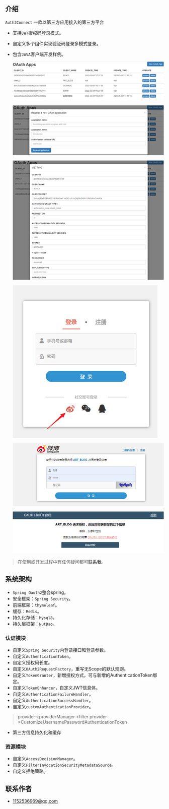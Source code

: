 
## 介绍

`Auth2Connect` 一款以第三方应用接入的第三方平台

- 支持`JWT`授权码登录模式。

- 自定义多个组件实现验证码登录多模式登录。

- 包含`JAVA`客户端开发样例。

  ![Snipaste_2022-03-09_17-43-06](img\Snipaste_2022-03-09_17-43-06.png)

  ![Snipaste_2022-03-09_17-43-16](img\Snipaste_2022-03-09_17-43-16.png)

  ![Snipaste_2022-03-09_17-43-32](img\Snipaste_2022-03-09_17-43-32.png)

  ![Snipaste_2022-03-09_17-44-14](img\Snipaste_2022-03-09_17-44-14.png)

  ![Snipaste_2022-03-09_17-44-57](img\Snipaste_2022-03-09_17-44-57.png)

  ![Snipaste_2022-03-09_17-45-27](img\Snipaste_2022-03-09_17-45-27.png)

  
> 在使用或开发过程中有任何疑问都可[联系我](#联系作者)。

## 系统架构

- `Spring Oauth2`整合spring。
- 安全框架：`Spring Security`。
- 前端框架：`thymeleaf`。
- 缓存：`Redis`。
- 持久化存储：`Mysql8`。
- 持久层框架：`NutDao`。

### 认证模块

- 自定义`Spring Security`内登录接口和登录参数。
- 自定义`AuthenticationToken`。
- 自定义授权码长度。
- 自定义`OAuth2RequestFactory`，重写无Scope的默认规则。
- 自定义`TokenGranter`，新增授权方式，可与新增的AuthenticationToken绑定。
- 自定义`TokenEnhancer`，自定义JWT信息体。
- 自定义`AuthenticationFailureHandler`。
- 自定义`AuthenticationSuccessHandler`。
- 自定义`customAuthenticationProvider`。
> provider->providerManager->filter
> provider->CustomizeUsernamePasswordAuthenticationToken
- 第三方信息持久化和缓存

### 资源模块

- 自定义`AccessDecisionManager`。
- 自定义`FilterInvocationSecurityMetadataSource`。
- 自定义拒绝策略。


## 联系作者
- [1152536969@qq.com](mailto:1152536969@qq.com)
